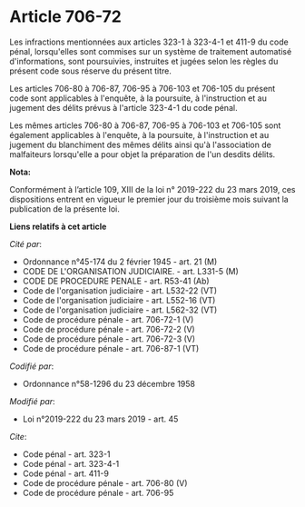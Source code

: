 # Article 706-72

Les infractions mentionnées aux articles 323-1 à 323-4-1 et 411-9 du code pénal, lorsqu'elles sont commises sur un système de
traitement automatisé d'informations, sont poursuivies, instruites et jugées selon les règles du présent code sous réserve du
présent titre.

Les articles 706-80 à 706-87, 706-95 à 706-103 et 706-105 du présent code sont applicables à l'enquête, à la poursuite, à
l'instruction et au jugement des délits prévus à l'article 323-4-1 du code pénal.

Les mêmes articles 706-80 à 706-87, 706-95 à 706-103 et 706-105 sont également applicables à l'enquête, à la poursuite, à
l'instruction et au jugement du blanchiment des mêmes délits ainsi qu'à l'association de malfaiteurs lorsqu'elle a pour objet
la préparation de l'un desdits délits.

**Nota:**

Conformément à l’article 109, XIII de la loi n° 2019-222 du 23 mars 2019, ces dispositions entrent en vigueur le premier jour
du troisième mois suivant la publication de la présente loi.

**Liens relatifs à cet article**

_Cité par_:

  - Ordonnance n°45-174 du 2 février 1945 - art. 21 (M)
  - CODE DE L'ORGANISATION JUDICIAIRE. - art. L331-5 (M)
  - CODE DE PROCEDURE PENALE - art. R53-41 (Ab)
  - Code de l'organisation judiciaire - art. L532-22 (VT)
  - Code de l'organisation judiciaire - art. L552-16 (VT)
  - Code de l'organisation judiciaire - art. L562-32 (VT)
  - Code de procédure pénale - art. 706-72-1 (V)
  - Code de procédure pénale - art. 706-72-2 (V)
  - Code de procédure pénale - art. 706-72-3 (V)
  - Code de procédure pénale - art. 706-87-1 (VT)

_Codifié par_:

  - Ordonnance n°58-1296 du 23 décembre 1958

_Modifié par_:

  - Loi n°2019-222 du 23 mars 2019 - art. 45

_Cite_:

  - Code pénal - art. 323-1
  - Code pénal - art. 323-4-1
  - Code pénal - art. 411-9
  - Code de procédure pénale - art. 706-80 (V)
  - Code de procédure pénale - art. 706-95

